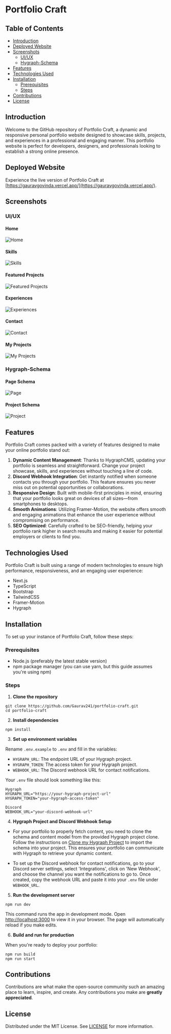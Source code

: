# Portfolio Craft

## Table of Contents

- [Introduction](#introduction)
- [Deployed Website](#deployed-website)
- [Screenshots](#screenshots)
  - [UI/UX](#uiux)
  - [Hygraph-Schema](#hygraph-schema)
- [Features](#features)
- [Technologies Used](#technologies-used)
- [Installation](#installation)
  - [Prerequisites](#prerequisites)
  - [Steps](#steps)
- [Contributions](#contributions)
- [License](#license)

## Introduction

Welcome to the GitHub repository of Portfolio Craft, a dynamic and responsive personal portfolio website designed to showcase skills, projects, and experiences in a professional and engaging manner. This portfolio website is perfect for developers, designers, and professionals looking to establish a strong online presence.

## Deployed Website

Experience the live version of Portfolio Craft at [https://gauravgovinda.vercel.app/](https://gauravgovinda.vercel.app/).

## Screenshots

### UI/UX
#### Home
![Home](visuals/ss/Home.png)
#### Skills
![Skills](visuals/ss/Skills.png)
#### Featured Projects
![Featured Projects](visuals/ss/Featured_Projects.png)
#### Experiences
![Experiences](visuals/ss/Experiences.png)
#### Contact
![Contact](visuals/ss/Contact.png)
#### My Projects
![My Projects](visuals/ss/My_Projects.png)

### Hygraph-Schema
#### Page Schema
![Page](visuals/schema/Page.png)
#### Project Schema
![Project](visuals/schema/Project.png)

## Features

Portfolio Craft comes packed with a variety of features designed to make your online portfolio stand out:

1. **Dynamic Content Management**: Thanks to HygraphCMS, updating your portfolio is seamless and straightforward. Change your project showcase, skills, and experiences without touching a line of code.
2. **Discord Webhook Integration**: Get instantly notified when someone contacts you through your portfolio. This feature ensures you never miss out on potential opportunities or collaborations.
3. **Responsive Design**: Built with mobile-first principles in mind, ensuring that your portfolio looks great on devices of all sizes—from smartphones to desktops.
4. **Smooth Animations**: Utilizing Framer-Motion, the website offers smooth and engaging animations that enhance the user experience without compromising on performance.
5. **SEO Optimized**: Carefully crafted to be SEO-friendly, helping your portfolio rank higher in search results and making it easier for potential employers or clients to find you.

## Technologies Used

Portfolio Craft is built using a range of modern technologies to ensure high performance, responsiveness, and an engaging user experience:

- Next.js
- TypeScript
- Bootstrap
- TailwindCSS
- Framer-Motion
- Hygraph

## Installation

To set up your instance of Portfolio Craft, follow these steps:

### Prerequisites

- Node.js (preferably the latest stable version)
- npm package manager (you can use yarn, but this guide assumes you're using npm)

### Steps

1. **Clone the repository**
```
git clone https://github.com/Gaurav241/portfolio-craft.git
cd portfolio-craft
```
2. **Install dependencies**
```
npm install
```
3. **Set up environment variables**

Rename `.env.example` to `.env` and fill in the variables:

- `HYGRAPH_URL`: The endpoint URL of your Hygraph project.
- `HYGRAPH_TOKEN`: The access token for your Hygraph project.
- `WEBHOOK_URL`: The Discord webhook URL for contact notifications.

Your `.env` file should look something like this:
```
Hygraph
HYGRAPH_URL="https://your-hygraph-project-url"
HYGRAPH_TOKEN="your-hygraph-access-token"

Discord
WEBHOOK_URL="your-discord-webhook-url"
```
4. **Hygraph Project and Discord Webhook Setup**

- For your portfolio to properly fetch content, you need to clone the schema and content model from the provided Hygraph project clone. Follow the instructions on [Clone my Hygraph Project](https://app.hygraph.com/clone/dc8fc00574e94c3b83b6c44845d4babe?name=Portfolio-craft-tutorial) to import the schema into your project. This ensures your portfolio can communicate with Hygraph to retrieve your dynamic content.

- To set up the Discord webhook for contact notifications, go to your Discord server settings, select 'Integrations', click on 'New Webhook', and choose the channel you want the notifications to go to. Once created, copy the webhook URL and paste it into your `.env` file under `WEBHOOK_URL`.

5. **Run the development server**
```
npm run dev
```
This command runs the app in development mode. Open [http://localhost:3000](http://localhost:3000) to view it in your browser. The page will automatically reload if you make edits.

6. **Build and run for production**

When you're ready to deploy your portfolio:
```
npm run build
npm run start
```
## Contributions

Contributions are what make the open-source community such an amazing place to learn, inspire, and create. Any contributions you make are **greatly appreciated**.

## License

Distributed under the MIT License. See [LICENSE](LICENSE.txt) for more information.

